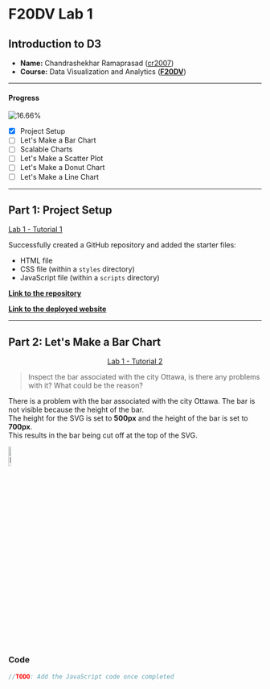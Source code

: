 # F20DV Lab 1

## Introduction to D3

- **Name:** Chandrashekhar Ramaprasad ([cr2007](mailto:cr2007@hw.ac.uk))
- **Course:** Data Visualization and Analytics ([**F20DV**](https://curriculum.hw.ac.uk/coursedetails/F20DV?termcode=202324))

---

#### Progress
![16.66%](https://progress-bar.dev/16)

- [X] Project Setup
- [ ] Let's Make a Bar Chart
- [ ] Scalable Charts
- [ ] Let's Make a Scatter Plot
- [ ] Let's Make a Donut Chart
- [ ] Let's Make a Line Chart

---

## Part 1: Project Setup

[Lab 1 - Tutorial 1](https://cr2007.github.io/F20DV-Lab1/lab1_part1.html)

Successfully created a GitHub repository and added the starter files:
- HTML file
- CSS file (within a `styles` directory)
- JavaScript file (within a `scripts` directory)

[**Link to the repository**](https://github.com/cr2007/F20DV-Lab1)

[**Link to the deployed website**](https://cr2007.github.io/F20DV-Lab1/)

---

## Part 2: Let's Make a Bar Chart

<div align="center">

[Lab 1 - Tutorial 2](https://cr2007.github.io/F20DV-Lab1/lab1_part2.html)

</div>

> Inspect the bar associated with the city Ottawa, is there any problems with it? What could be the reason?

There is a problem with the bar associated with the city Ottawa. The bar is not visible because the height of the bar.<br>
The height for the SVG is set to **500px** and the height of the bar is set to **700px**.<br>
This results in the bar being cut off at the top of the SVG.

<img width="10%" alt="Image" src="https://github.com/cr2007/F20DV-Lab1/assets/73425927/807aa730-1172-4045-9857-22cc1e44a19a">

### Code

```javascript
//TODO: Add the JavaScript code once completed
```
